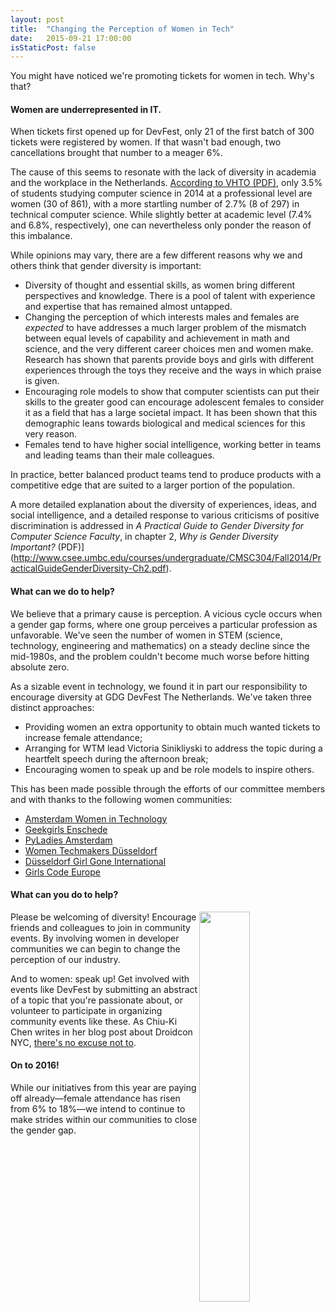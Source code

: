 ```yaml
---
layout: post
title:  "Changing the Perception of Women in Tech"
date:   2015-09-21 17:00:00
isStaticPost: false
---
```

You might have noticed we're promoting tickets for women in tech. Why's that?

#### Women are underrepresented in IT.

When tickets first opened up for DevFest, only 21 of the first batch of 300 tickets were registered by women. If that wasn't bad enough, two cancellations brought that number to a meager 6%.

The cause of this seems to resonate with the lack of diversity in academia and the workplace in the Netherlands. [According to VHTO (PDF)](http://www.vhto.nl/fileadmin/user_upload/images/Cijfers_en_onderzoek/20150605_Gediplomeerden_totaal_htno_per_opleiding_1415.pdf), only 3.5% of students studying computer science in 2014 at a professional level are women (30 of 861), with a more startling number of 2.7% (8 of 297) in technical computer science. While slightly better at academic level (7.4% and 6.8%, respectively), one can nevertheless only ponder the reason of this imbalance.

While opinions may vary, there are a few different reasons why we and others think that gender diversity is important:

* Diversity of thought and essential skills, as women bring different perspectives and knowledge. There is a pool of talent with experience and expertise that has remained almost untapped.
* Changing the perception of which interests males and females are _expected_ to have addresses a much larger problem of the mismatch between equal levels of capability and achievement in math and science, and the very different career choices men and women make. Research has shown that parents provide boys and girls with different experiences through the toys they receive and the ways in which praise is given.
* Encouraging role models to show that computer scientists can put their skills to the greater good can encourage adolescent females to consider it as a field that has a large societal impact. It has been shown that this demographic leans towards biological and medical sciences for this very reason.
* Females tend to have higher social intelligence, working better in teams and leading teams than their male colleagues.

In practice, better balanced product teams tend to produce products with a competitive edge that are suited to a larger portion of the population. 

A more detailed explanation about the diversity of experiences, ideas, and social intelligence, and a detailed response to various criticisms of positive discrimination is addressed in _A Practical Guide to Gender Diversity for Computer Science Faculty_, in chapter 2, _Why is Gender Diversity Important?_ (PDF)](http://www.csee.umbc.edu/courses/undergraduate/CMSC304/Fall2014/PracticalGuideGenderDiversity-Ch2.pdf).

#### What can we do to help?

We believe that a primary cause is perception. A vicious cycle occurs when a gender gap forms, where one group perceives a particular profession as unfavorable. We've seen the number of women in STEM (science, technology, engineering and mathematics) on a steady decline since the mid-1980s, and the problem couldn't become much worse before hitting absolute zero.

As a sizable event in technology, we found it in part our responsibility to encourage diversity at GDG DevFest The Netherlands. We've taken three distinct approaches:

* Providing women an extra opportunity to obtain much wanted tickets to increase female attendance;
* Arranging for WTM lead Victoria Sinikliyski to address the topic during a heartfelt speech during the afternoon break;
* Encouraging women to speak up and be role models to inspire others.

This has been made possible through the efforts of our committee members and with thanks to the following women communities:

* [Amsterdam Women in Technology](http://www.meetup.com/Amsterdam-Women-in-Technology/)
* [Geekgirls Enschede](http://www.meetup.com/Geekgirls-Enschede/)
* [PyLadies Amsterdam](http://www.meetup.com/PyLadiesAMS/)
* [Women Techmakers Düsseldorf](http://www.meetup.com/Women-Techmakers-Dusseldorf/)
* [Düsseldorf Girl Gone International](http://www.meetup.com/Dusseldorf-Girl-Gone-International/)
* [Girls Code Europe](http://www.meetup.com/GirlsCodeEU/)

#### What can you do to help?

<img class="img-responsive feature-image" src="{{ site.baseurl }}/img/posts/not_boyfriends_computer.jpg" style="float:right; width:40%;">

Please be welcoming of diversity! Encourage friends and colleagues to join in community events. By involving women in developer communities we can begin to change the perception of our industry.

And to women: speak up! Get involved with events like DevFest by submitting an abstract of a topic that you're passionate about, or volunteer to participate in organizing community events like these. As Chiu-Ki Chen writes in her blog post about Droidcon NYC, [there's no excuse not to](http://blog.sqisland.com/2015/08/droidcon-nyc-22-percent-female-speakers.html).

#### On to 2016!

While our initiatives from this year are paying off already&mdash;female attendance has risen from 6% to 18%&mdash;we intend to continue to make strides within our communities to close the gender gap.